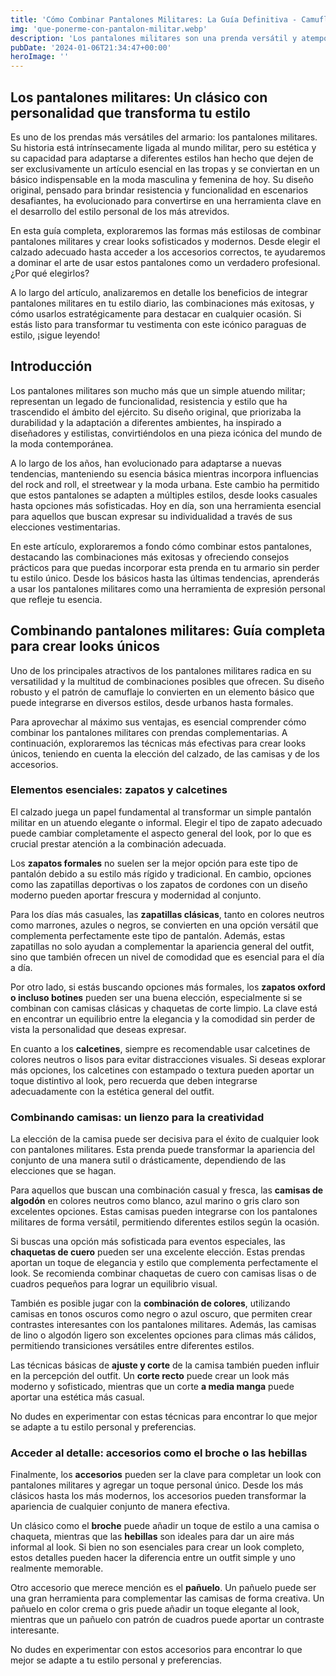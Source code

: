 ```yaml
---
title: 'Cómo Combinar Pantalones Militares: La Guía Definitiva - Camuflaje Militar'
img: 'que-ponerme-con-pantalon-militar.webp'
description: 'Los pantalones militares son una prenda versátil y atemporal que ha dejado de ser exclusivamente para el ejército para convertirse en un básico en el armario'
pubDate: '2024-01-06T21:34:47+00:00'
heroImage: ''
---
```

    
  ## Los pantalones militares: Un clásico con personalidad que transforma tu estilo

Es uno de los prendas más versátiles del armario: los pantalones militares. Su historia está intrínsecamente ligada al mundo militar, pero su estética y su capacidad para adaptarse a diferentes estilos han hecho que dejen de ser exclusivamente un artículo esencial en las tropas y se conviertan en un básico indispensable en la moda masculina y femenina de hoy. Su diseño original, pensado para brindar resistencia y funcionalidad en escenarios desafiantes, ha evolucionado para convertirse en una herramienta clave en el desarrollo del estilo personal de los más atrevidos.

En esta guía completa, exploraremos las formas más estilosas de combinar pantalones militares y crear looks sofisticados y modernos. Desde elegir el calzado adecuado hasta acceder a los accesorios correctos, te ayudaremos a dominar el arte de usar estos pantalones como un verdadero profesional. ¿Por qué elegirlos?

A lo largo del artículo, analizaremos en detalle los beneficios de integrar pantalones militares en tu estilo diario, las combinaciones más exitosas, y cómo usarlos estratégicamente para destacar en cualquier ocasión. Si estás listo para transformar tu vestimenta con este icónico paraguas de estilo, ¡sigue leyendo!

## Introducción
Los pantalones militares son mucho más que un simple atuendo militar; representan un legado de funcionalidad, resistencia y estilo que ha trascendido el ámbito del ejército. Su diseño original, que priorizaba la durabilidad y la adaptación a diferentes ambientes, ha inspirado a diseñadores y estilistas, convirtiéndolos en una pieza icónica del mundo de la moda contemporánea.

A lo largo de los años, han evolucionado para adaptarse a nuevas tendencias, manteniendo su esencia básica mientras incorpora influencias del rock and roll, el streetwear y la moda urbana. Este cambio ha permitido que estos pantalones se adapten a múltiples estilos, desde looks casuales hasta opciones más sofisticadas. Hoy en día, son una herramienta esencial para aquellos que buscan expresar su individualidad a través de sus elecciones vestimentarias.

En este artículo, exploraremos a fondo cómo combinar estos pantalones, destacando las combinaciones más exitosas y ofreciendo consejos prácticos para que puedas incorporar esta prenda en tu armario sin perder tu estilo único. Desde los básicos hasta las últimas tendencias, aprenderás a usar los pantalones militares como una herramienta de expresión personal que refleje tu esencia.

## Combinando pantalones militares: Guía completa para crear looks únicos
Uno de los principales atractivos de los pantalones militares radica en su versatilidad y la multitud de combinaciones posibles que ofrecen. Su diseño robusto y el patrón de camuflaje lo convierten en un elemento básico que puede integrarse en diversos estilos, desde urbanos hasta formales.

Para aprovechar al máximo sus ventajas, es esencial comprender cómo combinar los pantalones militares con prendas complementarias. A continuación, exploraremos las técnicas más efectivas para crear looks únicos, teniendo en cuenta la elección del calzado, de las camisas y de los accesorios.
### Elementos esenciales: zapatos y calcetines
El calzado juega un papel fundamental al transformar un simple pantalón militar en un atuendo elegante o informal. Elegir el tipo de zapato adecuado puede cambiar completamente el aspecto general del look, por lo que es crucial prestar atención a la combinación adecuada.

Los **zapatos formales** no suelen ser la mejor opción para este tipo de pantalón debido a su estilo más rígido y tradicional. En cambio, opciones como las zapatillas deportivas o los zapatos de cordones con un diseño moderno pueden aportar frescura y modernidad al conjunto.

Para los días más casuales, las **zapatillas clásicas**, tanto en colores neutros como marrones, azules o negros, se convierten en una opción versátil que complementa perfectamente este tipo de pantalón. Además, estas zapatillas no solo ayudan a complementar la apariencia general del outfit, sino que también ofrecen un nivel de comodidad que es esencial para el día a día.

Por otro lado, si estás buscando opciones más formales, los **zapatos oxford o incluso botines** pueden ser una buena elección, especialmente si se combinan con camisas clásicas y chaquetas de corte limpio. La clave está en encontrar un equilibrio entre la elegancia y la comodidad sin perder de vista la personalidad que deseas expresar.

En cuanto a los **calcetines**, siempre es recomendable usar calcetines de colores neutros o lisos para evitar distracciones visuales. Si deseas explorar más opciones, los calcetines con estampado o textura pueden aportar un toque distintivo al look, pero recuerda que deben integrarse adecuadamente con la estética general del outfit.
### Combinando camisas: un lienzo para la creatividad
La elección de la camisa puede ser decisiva para el éxito de cualquier look con pantalones militares. Esta prenda puede transformar la apariencia del conjunto de una manera sutil o drásticamente, dependiendo de las elecciones que se hagan.

Para aquellos que buscan una combinación casual y fresca, las **camisas de algodón** en colores neutros como blanco, azul marino o gris claro son excelentes opciones. Estas camisas pueden integrarse con los pantalones militares de forma versátil, permitiendo diferentes estilos según la ocasión.

Si buscas una opción más sofisticada para eventos especiales, las **chaquetas de cuero** pueden ser una excelente elección. Estas prendas aportan un toque de elegancia y estilo que complementa perfectamente el look. Se recomienda combinar chaquetas de cuero con camisas lisas o de cuadros pequeños para lograr un equilibrio visual.

También es posible jugar con la **combinación de colores**, utilizando camisas en tonos oscuros como negro o azul oscuro, que permiten crear contrastes interesantes con los pantalones militares. Además, las camisas de lino o algodón ligero son excelentes opciones para climas más cálidos, permitiendo transiciones versátiles entre diferentes estilos.

Las técnicas básicas de **ajuste y corte** de la camisa también pueden influir en la percepción del outfit. Un **corte recto** puede crear un look más moderno y sofisticado, mientras que un corte **a media manga** puede aportar una estética más casual.

No dudes en experimentar con estas técnicas para encontrar lo que mejor se adapte a tu estilo personal y preferencias.
### Acceder al detalle: accesorios como el broche o las hebillas
Finalmente, los **accesorios** pueden ser la clave para completar un look con pantalones militares y agregar un toque personal único. Desde los más clásicos hasta los más modernos, los accesorios pueden transformar la apariencia de cualquier conjunto de manera efectiva.

Un clásico como el **broche** puede añadir un toque de estilo a una camisa o chaqueta, mientras que las **hebillas** son ideales para dar un aire más informal al look. Si bien no son esenciales para crear un look completo, estos detalles pueden hacer la diferencia entre un outfit simple y uno realmente memorable.

Otro accesorio que merece mención es el **pañuelo**. Un pañuelo puede ser una gran herramienta para complementar las camisas de forma creativa. Un pañuelo en color crema o gris puede añadir un toque elegante al look, mientras que un pañuelo con patrón de cuadros puede aportar un contraste interesante.

No dudes en experimentar con estos accesorios para encontrar lo que mejor se adapte a tu estilo personal y preferencias.
  